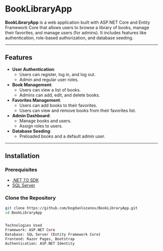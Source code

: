 # BookLibraryApp

**BookLibraryApp** is a web application built with ASP.NET Core and Entity Framework Core that allows users to browse a library of books, manage their favorites, and manage users (for admins). It includes features like authentication, role-based authorization, and database seeding.

---

## Features

- **User Authentication**:
  - Users can register, log in, and log out.
  - Admin and regular user roles.
- **Book Management**:
  - Users can view a list of books.
  - Admins can add, edit, and delete books.
- **Favorites Management**:
  - Users can add books to their favorites.
  - Users can view and remove books from their favorites list.
- **Admin Dashboard**:
  - Manage books and users.
  - Assign roles to users.
- **Database Seeding**:
  - Preloaded books and a default admin user.

---

## Installation

### Prerequisites

- [.NET 7.0 SDK](https://dotnet.microsoft.com/)
- [SQL Server](https://www.microsoft.com/en-us/sql-server/sql-server-downloads)

### Clone the Repository

```bash
git clone https://github.com/bogdanlozanov/BookLibraryApp.git
cd BookLibraryApp


Technologies Used
Framework: ASP.NET Core
Database: SQL Server (Entity Framework Core)
Frontend: Razor Pages, Bootstrap
Authentication: ASP.NET Identity
